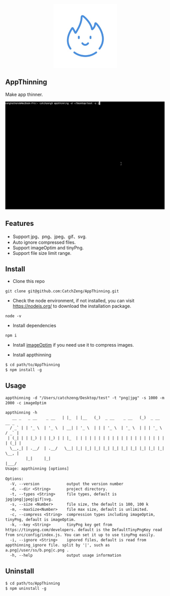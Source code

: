 <p align="center">
<img src="https://github.com/CatchZeng/AppThinning/raw/master/logo.jpg" alt="AppThinning" title="AppThinning" width="200"/>
</p>

## AppThinning

Make app thinner.

![AppThinning](https://github.com/CatchZeng/AppThinning/raw/master/effect.gif)

## Features

- Support jpg、png、jpeg、gif、svg.
- Auto ignore compressed files.
- Support imageOptim and tinyPng.
- Support file size limit range.

## Install

- Clone this repo

```
git clone git@github.com:CatchZeng/AppThinning.git
```

- Check the node environment, if not installed, you can visit https://nodejs.org/ to download the installation package.

```
node -v
```

- Install dependencies

```
npm i
```

- Install [imageOptim](https://imageoptim.com/mac) if you need use it to compress images.

- Install appthinning

```
$ cd path/to/AppThinning
$ npm install -g
```

## Usage

```
appthinning -d "/Users/catchzeng/Desktop/test" -t "png|jpg" -s 1000 -m 2000 -c imageOptim
```

```
appthinning -h
   __ _   _ __    _ __   | |_  | |__   (_)  _ __    _ __   (_)  _ __     __ _
  / _` | | '_ \  | '_ \  | __| | '_ \  | | | '_ \  | '_ \  | | | '_ \   / _` |
 | (_| | | |_) | | |_) | | |_  | | | | | | | | | | | | | | | | | | | | | (_| |
  \__,_| | .__/  | .__/   \__| |_| |_| |_| |_| |_| |_| |_| |_| |_| |_|  \__, |
         |_|     |_|                                                    |___/
Usage: appthinning [options]

Options:
  -V, --version            output the version number
  -d, --dir <String>       project directory.
  -t, --types <String>     file types, default is jpg|png|jpeg|gif|svg.
  -s, --size <Number>      file size, the default is 100, 100 k
  -m, --maxSize<Number>    file max size, default is unlimited.
  -c, --compress <String>  compression types including imageOptim, tinyPng, default is imageOptim.
  -k, --key <String>       tinyPng key get from https://tinypng.com/developers. default is the DefaultTinyPngKey read from src/config/index.js. You can set it up to use tinyPng easily.
  -i, --ignore <String>    ignored files, default is read from appthinning_ignore file. split by '|', such as a.png|/user/ss/b.png|c.png .
  -h, --help               output usage information
```

## Uninstall

```
$ cd path/to/AppThinning
$ npm uninstall -g
```
